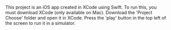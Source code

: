 This project is an iOS app created in XCode using Swift. To run this, you must download XCode (only available on Mac). Download the 'Project Choose' folder and open it in XCode. Press the 'play' button in the top left of the screen to run it in a simulator.
